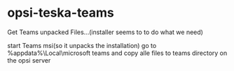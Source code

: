 # opsi-teska-teams
Get Teams unpacked Files...(installer seems to to do what we need)

start Teams msi(so it unpacks the installation)
go to %appdata%\Local\microsoft teams and copy alle files to teams directory on the opsi server

